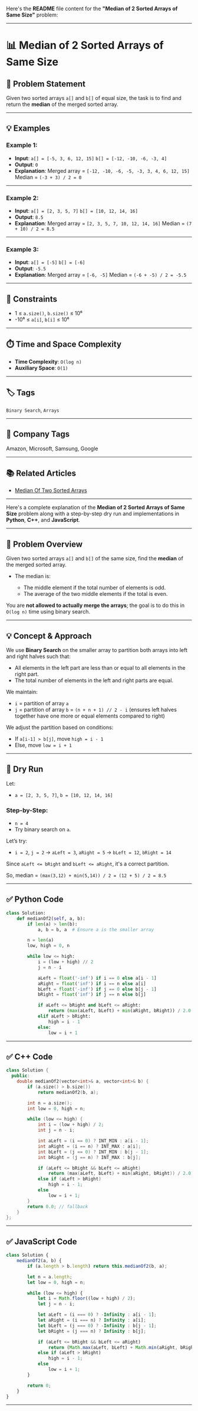 Here's the **README** file content for the **"Median of 2 Sorted Arrays of Same Size"** problem:

---

# 📊 Median of 2 Sorted Arrays of Same Size

## 📝 Problem Statement

Given two sorted arrays `a[]` and `b[]` of equal size, the task is to find and return the **median** of the merged sorted array.

---

## 💡 Examples

### Example 1:

* **Input**:
  `a[] = [-5, 3, 6, 12, 15]`
  `b[] = [-12, -10, -6, -3, 4]`
* **Output**: `0`
* **Explanation**:
  Merged array = `[-12, -10, -6, -5, -3, 3, 4, 6, 12, 15]`
  Median = `(-3 + 3) / 2 = 0`

---

### Example 2:

* **Input**:
  `a[] = [2, 3, 5, 7]`
  `b[] = [10, 12, 14, 16]`
* **Output**: `8.5`
* **Explanation**:
  Merged array = `[2, 3, 5, 7, 10, 12, 14, 16]`
  Median = `(7 + 10) / 2 = 8.5`

---

### Example 3:

* **Input**:
  `a[] = [-5]`
  `b[] = [-6]`
* **Output**: `-5.5`
* **Explanation**:
  Merged array = `[-6, -5]`
  Median = `(-6 + -5) / 2 = -5.5`

---

## 📌 Constraints

* 1 ≤ `a.size()`, `b.size()` ≤ 10⁶
* -10⁶ ≤ `a[i]`, `b[i]` ≤ 10⁶

---

## ⏱️ Time and Space Complexity

* **Time Complexity**: `O(log n)`
* **Auxiliary Space**: `O(1)`

---

## 🏷️ Tags

`Binary Search`, `Arrays`

---

## 🏢 Company Tags

Amazon, Microsoft, Samsung, Google

---

## 📚 Related Articles

* [Median Of Two Sorted Arrays](https://www.geeksforgeeks.org/median-of-two-sorted-arrays/)

---

Here's a complete explanation of the **Median of 2 Sorted Arrays of Same Size** problem along with a step-by-step dry run and implementations in **Python**, **C++**, and **JavaScript**.

---

## 📘 Problem Overview

Given two sorted arrays `a[]` and `b[]` of the same size, find the **median** of the merged sorted array.

* The median is:

  * The middle element if the total number of elements is odd.
  * The average of the two middle elements if the total is even.

You are **not allowed to actually merge the arrays**; the goal is to do this in `O(log n)` time using binary search.

---

## 💡 Concept & Approach

We use **Binary Search** on the smaller array to partition both arrays into left and right halves such that:

* All elements in the left part are less than or equal to all elements in the right part.
* The total number of elements in the left and right parts are equal.

We maintain:

* `i` = partition of array `a`
* `j` = partition of array `b` = `(n + n + 1) // 2 - i`
  (ensures left halves together have one more or equal elements compared to right)

We adjust the partition based on conditions:

* If `a[i-1] > b[j]`, move `high = i - 1`
* Else, move `low = i + 1`

---

## 🧠 Dry Run

Let:

* `a = [2, 3, 5, 7]`, `b = [10, 12, 14, 16]`

### Step-by-Step:

* `n = 4`
* Try binary search on `a`.

Let’s try:

* `i = 2`, `j = 2`
  → `aLeft = 3`, `aRight = 5`
  → `bLeft = 12`, `bRight = 14`

Since `aLeft <= bRight` and `bLeft <= aRight`, it's a correct partition.

So, median = `(max(3,12) + min(5,14)) / 2 = (12 + 5) / 2 = 8.5`

---

## ✅ Python Code

```python
class Solution:
    def medianOf2(self, a, b):
        if len(a) > len(b):
            a, b = b, a  # Ensure a is the smaller array

        n = len(a)
        low, high = 0, n

        while low <= high:
            i = (low + high) // 2
            j = n - i

            aLeft = float('-inf') if i == 0 else a[i - 1]
            aRight = float('inf') if i == n else a[i]
            bLeft = float('-inf') if j == 0 else b[j - 1]
            bRight = float('inf') if j == n else b[j]

            if aLeft <= bRight and bLeft <= aRight:
                return (max(aLeft, bLeft) + min(aRight, bRight)) / 2.0
            elif aLeft > bRight:
                high = i - 1
            else:
                low = i + 1
```

---

## ✅ C++ Code

```cpp
class Solution {
  public:
    double medianOf2(vector<int>& a, vector<int>& b) {
        if (a.size() > b.size())
            return medianOf2(b, a);

        int n = a.size();
        int low = 0, high = n;

        while (low <= high) {
            int i = (low + high) / 2;
            int j = n - i;

            int aLeft = (i == 0) ? INT_MIN : a[i - 1];
            int aRight = (i == n) ? INT_MAX : a[i];
            int bLeft = (j == 0) ? INT_MIN : b[j - 1];
            int bRight = (j == n) ? INT_MAX : b[j];

            if (aLeft <= bRight && bLeft <= aRight)
                return (max(aLeft, bLeft) + min(aRight, bRight)) / 2.0;
            else if (aLeft > bRight)
                high = i - 1;
            else
                low = i + 1;
        }
        return 0.0; // fallback
    }
};
```

---

## ✅ JavaScript Code

```javascript
class Solution {
    medianOf2(a, b) {
        if (a.length > b.length) return this.medianOf2(b, a);

        let n = a.length;
        let low = 0, high = n;

        while (low <= high) {
            let i = Math.floor((low + high) / 2);
            let j = n - i;

            let aLeft = (i === 0) ? -Infinity : a[i - 1];
            let aRight = (i === n) ? Infinity : a[i];
            let bLeft = (j === 0) ? -Infinity : b[j - 1];
            let bRight = (j === n) ? Infinity : b[j];

            if (aLeft <= bRight && bLeft <= aRight)
                return (Math.max(aLeft, bLeft) + Math.min(aRight, bRight)) / 2;
            else if (aLeft > bRight)
                high = i - 1;
            else
                low = i + 1;
        }

        return 0;
    }
}
```

---

